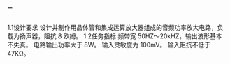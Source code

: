 # -
1.1设计要求 设计并制作用晶体管和集成运算放大器组成的音频功率放大电路，负载为扬声器，阻抗 8 欧姆。 1.2任务指标 频带宽 50HZ～20kHZ，输出波形基本不失真。 电路输出功率大于 8W。 输入灵敏度为 100mV。 输入阻抗不低于 47KΩ。
